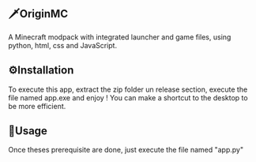 ## 🗡️OriginMC
A Minecraft modpack with integrated launcher and game files, using python, html, css and JavaScript.

## ⚙️Installation
To execute this app, extract the zip folder un release section, execute the file named app.exe and enjoy !
You can make a shortcut to the desktop to be more efficient.

## 🚀Usage
Once theses prerequisite are done, just execute the file named "app.py"
